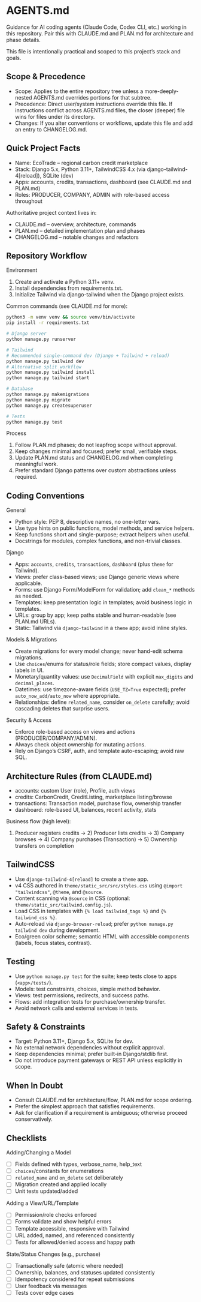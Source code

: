 # AGENTS.md

Guidance for AI coding agents (Claude Code, Codex CLI, etc.) working in this repository. Pair this with CLAUDE.md and PLAN.md for architecture and phase details.

This file is intentionally practical and scoped to this project’s stack and goals.

## Scope & Precedence

- Scope: Applies to the entire repository tree unless a more-deeply-nested AGENTS.md overrides portions for that subtree.
- Precedence: Direct user/system instructions override this file. If instructions conflict across AGENTS.md files, the closer (deeper) file wins for files under its directory.
- Changes: If you alter conventions or workflows, update this file and add an entry to CHANGELOG.md.

## Quick Project Facts

- Name: EcoTrade – regional carbon credit marketplace
- Stack: Django 5.x, Python 3.11+, TailwindCSS 4.x (via django-tailwind-4[reload]), SQLite (dev)
- Apps: accounts, credits, transactions, dashboard (see CLAUDE.md and PLAN.md)
- Roles: PRODUCER, COMPANY, ADMIN with role-based access throughout

Authoritative project context lives in:

- CLAUDE.md – overview, architecture, commands
- PLAN.md – detailed implementation plan and phases
- CHANGELOG.md – notable changes and refactors

## Repository Workflow

Environment

1) Create and activate a Python 3.11+ venv.
2) Install dependencies from requirements.txt.
3) Initialize Tailwind via django-tailwind when the Django project exists.

Common commands (see CLAUDE.md for more):

```bash
python3 -m venv venv && source venv/bin/activate
pip install -r requirements.txt

# Django server
python manage.py runserver

# Tailwind
# Recommended single-command dev (Django + Tailwind + reload)
python manage.py tailwind dev
# Alternative split workflow
python manage.py tailwind install
python manage.py tailwind start

# Database
python manage.py makemigrations
python manage.py migrate
python manage.py createsuperuser

# Tests
python manage.py test
```

Process

1) Follow PLAN.md phases; do not leapfrog scope without approval.
2) Keep changes minimal and focused; prefer small, verifiable steps.
3) Update PLAN.md status and CHANGELOG.md when completing meaningful work.
4) Prefer standard Django patterns over custom abstractions unless required.

## Coding Conventions

General

- Python style: PEP 8, descriptive names, no one-letter vars.
- Use type hints on public functions, model methods, and service helpers.
- Keep functions short and single-purpose; extract helpers when useful.
- Docstrings for modules, complex functions, and non-trivial classes.

Django

- Apps: `accounts`, `credits`, `transactions`, `dashboard` (plus `theme` for Tailwind).
- Views: prefer class-based views; use Django generic views where applicable.
- Forms: use Django Form/ModelForm for validation; add `clean_*` methods as needed.
- Templates: keep presentation logic in templates; avoid business logic in templates.
- URLs: group by app; keep paths stable and human-readable (see PLAN.md URLs).
- Static: Tailwind via `django-tailwind` in a `theme` app; avoid inline styles.

Models & Migrations

- Create migrations for every model change; never hand-edit schema migrations.
- Use `choices`/enums for status/role fields; store compact values, display labels in UI.
- Monetary/quantity values: use `DecimalField` with explicit `max_digits` and `decimal_places`.
- Datetimes: use timezone-aware fields (`USE_TZ=True` expected); prefer `auto_now_add/auto_now` where appropriate.
- Relationships: define `related_name`, consider `on_delete` carefully; avoid cascading deletes that surprise users.

Security & Access

- Enforce role-based access on views and actions (PRODUCER/COMPANY/ADMIN).
- Always check object ownership for mutating actions.
- Rely on Django’s CSRF, auth, and template auto-escaping; avoid raw SQL.

## Architecture Rules (from CLAUDE.md)

- accounts: custom User (role), Profile, auth views
- credits: CarbonCredit, CreditListing, marketplace listing/browse
- transactions: Transaction model, purchase flow, ownership transfer
- dashboard: role-based UI, balances, recent activity, stats

Business flow (high level):

1) Producer registers credits → 2) Producer lists credits → 3) Company browses → 4) Company purchases (Transaction) → 5) Ownership transfers on completion

## TailwindCSS

- Use `django-tailwind-4[reload]` to create a `theme` app.
- v4 CSS authored in `theme/static_src/src/styles.css` using `@import "tailwindcss"`, `@theme`, and `@source`.
- Content scanning via `@source` in CSS (optional: `theme/static_src/tailwind.config.js`).
- Load CSS in templates with `{% load tailwind_tags %}` and `{% tailwind_css %}`.
- Auto-reload via `django-browser-reload`; prefer `python manage.py tailwind dev` during development.
- Eco/green color scheme; semantic HTML with accessible components (labels, focus states, contrast).

## Testing

- Use `python manage.py test` for the suite; keep tests close to apps (`<app>/tests/`).
- Models: test constraints, choices, simple method behavior.
- Views: test permissions, redirects, and success paths.
- Flows: add integration tests for purchase/ownership transfer.
- Avoid network calls and external services in tests.

## Safety & Constraints

- Target: Python 3.11+, Django 5.x, SQLite for dev.
- No external network dependencies without explicit approval.
- Keep dependencies minimal; prefer built-in Django/stdlib first.
- Do not introduce payment gateways or REST API unless explicitly in scope.

## When In Doubt

- Consult CLAUDE.md for architecture/flow, PLAN.md for scope ordering.
- Prefer the simplest approach that satisfies requirements.
- Ask for clarification if a requirement is ambiguous; otherwise proceed conservatively.

## Checklists

Adding/Changing a Model

- [ ] Fields defined with types, verbose_name, help_text
- [ ] `choices`/constants for enumerations
- [ ] `related_name` and `on_delete` set deliberately
- [ ] Migration created and applied locally
- [ ] Unit tests updated/added

Adding a View/URL/Template

- [ ] Permission/role checks enforced
- [ ] Forms validate and show helpful errors
- [ ] Template accessible, responsive with Tailwind
- [ ] URL added, named, and referenced consistently
- [ ] Tests for allowed/denied access and happy path

State/Status Changes (e.g., purchase)

- [ ] Transactionally safe (atomic where needed)
- [ ] Ownership, balances, and statuses updated consistently
- [ ] Idempotency considered for repeat submissions
- [ ] User feedback via messages
- [ ] Tests cover edge cases
